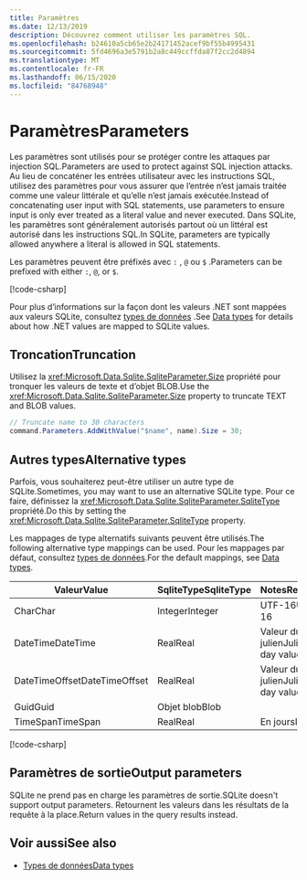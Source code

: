 ```yaml
---
title: Paramètres
ms.date: 12/13/2019
description: Découvrez comment utiliser les paramètres SQL.
ms.openlocfilehash: b24610a5cb65e2b24171452acef9bf55b4995431
ms.sourcegitcommit: 5fd4696a3e5791b2a8c449ccffda87f2cc2d4894
ms.translationtype: MT
ms.contentlocale: fr-FR
ms.lasthandoff: 06/15/2020
ms.locfileid: "84768948"
---
```

# <a name="parameters"></a><span data-ttu-id="63e87-103">Paramètres</span><span class="sxs-lookup"><span data-stu-id="63e87-103">Parameters</span></span>

<span data-ttu-id="63e87-104">Les paramètres sont utilisés pour se protéger contre les attaques par injection SQL.</span><span class="sxs-lookup"><span data-stu-id="63e87-104">Parameters are used to protect against SQL injection attacks.</span></span> <span data-ttu-id="63e87-105">Au lieu de concaténer les entrées utilisateur avec les instructions SQL, utilisez des paramètres pour vous assurer que l’entrée n’est jamais traitée comme une valeur littérale et qu’elle n’est jamais exécutée.</span><span class="sxs-lookup"><span data-stu-id="63e87-105">Instead of concatenating user input with SQL statements, use parameters to ensure input is only ever treated as a literal value and never executed.</span></span> <span data-ttu-id="63e87-106">Dans SQLite, les paramètres sont généralement autorisés partout où un littéral est autorisé dans les instructions SQL.</span><span class="sxs-lookup"><span data-stu-id="63e87-106">In SQLite, parameters are typically allowed anywhere a literal is allowed in SQL statements.</span></span>

<span data-ttu-id="63e87-107">Les paramètres peuvent être préfixés avec `:` , `@` ou `$` .</span><span class="sxs-lookup"><span data-stu-id="63e87-107">Parameters can be prefixed with either `:`, `@`, or `$`.</span></span>

[!code-csharp[](../../../../samples/snippets/standard/data/sqlite/HelloWorldSample/Program.cs?name=snippet_Parameter)]

<span data-ttu-id="63e87-108">Pour plus d’informations sur la façon dont les valeurs .NET sont mappées aux valeurs SQLite, consultez [types de données](types.md) .</span><span class="sxs-lookup"><span data-stu-id="63e87-108">See [Data types](types.md) for details about how .NET values are mapped to SQLite values.</span></span>

## <a name="truncation"></a><span data-ttu-id="63e87-109">Troncation</span><span class="sxs-lookup"><span data-stu-id="63e87-109">Truncation</span></span>

<span data-ttu-id="63e87-110">Utilisez la <xref:Microsoft.Data.Sqlite.SqliteParameter.Size> propriété pour tronquer les valeurs de texte et d’objet BLOB.</span><span class="sxs-lookup"><span data-stu-id="63e87-110">Use the <xref:Microsoft.Data.Sqlite.SqliteParameter.Size> property to truncate TEXT and BLOB values.</span></span>

```csharp
// Truncate name to 30 characters
command.Parameters.AddWithValue("$name", name).Size = 30;
```

## <a name="alternative-types"></a><span data-ttu-id="63e87-111">Autres types</span><span class="sxs-lookup"><span data-stu-id="63e87-111">Alternative types</span></span>

<span data-ttu-id="63e87-112">Parfois, vous souhaiterez peut-être utiliser un autre type de SQLite.</span><span class="sxs-lookup"><span data-stu-id="63e87-112">Sometimes, you may want to use an alternative SQLite type.</span></span> <span data-ttu-id="63e87-113">Pour ce faire, définissez la <xref:Microsoft.Data.Sqlite.SqliteParameter.SqliteType> propriété.</span><span class="sxs-lookup"><span data-stu-id="63e87-113">Do this by setting the <xref:Microsoft.Data.Sqlite.SqliteParameter.SqliteType> property.</span></span>

<span data-ttu-id="63e87-114">Les mappages de type alternatifs suivants peuvent être utilisés.</span><span class="sxs-lookup"><span data-stu-id="63e87-114">The following alternative type mappings can be used.</span></span> <span data-ttu-id="63e87-115">Pour les mappages par défaut, consultez [types de données](types.md).</span><span class="sxs-lookup"><span data-stu-id="63e87-115">For the default mappings, see [Data types](types.md).</span></span>

| <span data-ttu-id="63e87-116">Valeur</span><span class="sxs-lookup"><span data-stu-id="63e87-116">Value</span></span>          | <span data-ttu-id="63e87-117">SqliteType</span><span class="sxs-lookup"><span data-stu-id="63e87-117">SqliteType</span></span> | <span data-ttu-id="63e87-118">Notes</span><span class="sxs-lookup"><span data-stu-id="63e87-118">Remarks</span></span>          |
| -------------- | ---------- | ---------------- |
| <span data-ttu-id="63e87-119">Char</span><span class="sxs-lookup"><span data-stu-id="63e87-119">Char</span></span>           | <span data-ttu-id="63e87-120">Integer</span><span class="sxs-lookup"><span data-stu-id="63e87-120">Integer</span></span>    | <span data-ttu-id="63e87-121">UTF-16</span><span class="sxs-lookup"><span data-stu-id="63e87-121">UTF-16</span></span>           |
| <span data-ttu-id="63e87-122">DateTime</span><span class="sxs-lookup"><span data-stu-id="63e87-122">DateTime</span></span>       | <span data-ttu-id="63e87-123">Real</span><span class="sxs-lookup"><span data-stu-id="63e87-123">Real</span></span>       | <span data-ttu-id="63e87-124">Valeur du jour julien</span><span class="sxs-lookup"><span data-stu-id="63e87-124">Julian day value</span></span> |
| <span data-ttu-id="63e87-125">DateTimeOffset</span><span class="sxs-lookup"><span data-stu-id="63e87-125">DateTimeOffset</span></span> | <span data-ttu-id="63e87-126">Real</span><span class="sxs-lookup"><span data-stu-id="63e87-126">Real</span></span>       | <span data-ttu-id="63e87-127">Valeur du jour julien</span><span class="sxs-lookup"><span data-stu-id="63e87-127">Julian day value</span></span> |
| <span data-ttu-id="63e87-128">Guid</span><span class="sxs-lookup"><span data-stu-id="63e87-128">Guid</span></span>           | <span data-ttu-id="63e87-129">Objet blob</span><span class="sxs-lookup"><span data-stu-id="63e87-129">Blob</span></span>       |                  |
| <span data-ttu-id="63e87-130">TimeSpan</span><span class="sxs-lookup"><span data-stu-id="63e87-130">TimeSpan</span></span>       | <span data-ttu-id="63e87-131">Real</span><span class="sxs-lookup"><span data-stu-id="63e87-131">Real</span></span>       | <span data-ttu-id="63e87-132">En jours</span><span class="sxs-lookup"><span data-stu-id="63e87-132">In days</span></span>          |

[!code-csharp[](../../../../samples/snippets/standard/data/sqlite/DateAndTimeSample/Program.cs?name=snippet_SqliteType)]

## <a name="output-parameters"></a><span data-ttu-id="63e87-133">Paramètres de sortie</span><span class="sxs-lookup"><span data-stu-id="63e87-133">Output parameters</span></span>

<span data-ttu-id="63e87-134">SQLite ne prend pas en charge les paramètres de sortie.</span><span class="sxs-lookup"><span data-stu-id="63e87-134">SQLite doesn't support output parameters.</span></span> <span data-ttu-id="63e87-135">Retournent les valeurs dans les résultats de la requête à la place.</span><span class="sxs-lookup"><span data-stu-id="63e87-135">Return values in the query results instead.</span></span>

## <a name="see-also"></a><span data-ttu-id="63e87-136">Voir aussi</span><span class="sxs-lookup"><span data-stu-id="63e87-136">See also</span></span>

* [<span data-ttu-id="63e87-137">Types de données</span><span class="sxs-lookup"><span data-stu-id="63e87-137">Data types</span></span>](types.md)
